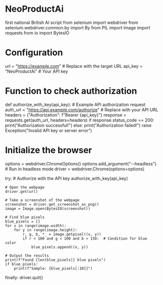 # NeoProductAi
first national British AI script
from selenium import webdriver
from selenium.webdriver.common.by import By
from PIL import Image
import requests
from io import BytesIO

# Configuration
url = "https://example.com"  # Replace with the target URL
api_key = "NeoProductAi"  # Your API key

# Function to check authorization
def authorize_with_key(api_key):
    # Example API authorization request
    auth_url = "https://api.example.com/authorize"  # Replace with your API URL
    headers = {"Authorization": f"Bearer {api_key}"}
    response = requests.get(auth_url, headers=headers)
    if response.status_code == 200:
        print("Authorization successful!")
    else:
        print("Authorization failed!")
        raise Exception("Invalid API key or server error")

# Initialize the browser
options = webdriver.ChromeOptions()
options.add_argument("--headless")  # Run in headless mode
driver = webdriver.Chrome(options=options)

try:
    # Authorize with the API key
    authorize_with_key(api_key)

    # Open the webpage
    driver.get(url)

    # Take a screenshot of the webpage
    screenshot = driver.get_screenshot_as_png()
    image = Image.open(BytesIO(screenshot))

    # Find blue pixels
    blue_pixels = []
    for x in range(image.width):
        for y in range(image.height):
            r, g, b, *_ = image.getpixel((x, y))
            if r < 100 and g < 100 and b > 150:  # Condition for blue color
                blue_pixels.append((x, y))

    # Output the results
    print(f"Found {len(blue_pixels)} blue pixels")
    if blue_pixels:
        print(f"Sample: {blue_pixels[:10]}")

finally:
    driver.quit()
